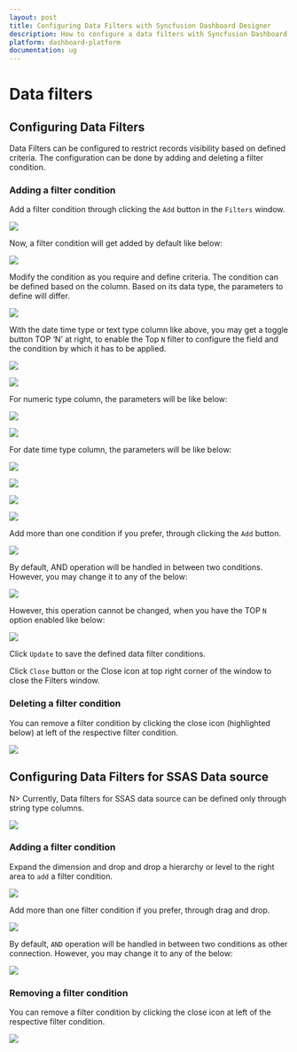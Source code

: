 ```yaml
---
layout: post
title: Configuring Data Filters with Syncfusion Dashboard Designer
description: How to configure a data filters with Syncfusion Dashboard Designer
platform: dashboard-platform
documentation: ug
---
```


# Data filters 

## Configuring Data Filters

  Data Filters can be configured to restrict records visibility based on defined criteria. The configuration can be done by adding and deleting a filter condition.
  
### Adding a filter condition

   Add a filter condition through clicking the `Add` button in the `Filters` window.

   ![](images/filterswizard.png)

   Now, a filter condition will get added by default like below:

   ![](images/filtercondition.png)

   Modify the condition as you require and define criteria. The condition can be defined based on the column. Based on its data type, the parameters to define will differ.

   ![](images/conditionbasedoncolumn.png)

   With the date time type or text type column like above, you may get a toggle button TOP ‘N’ at right, to enable the Top `N` filter to configure the field and the condition by which it has to be applied.

   ![](images/selecttype.png)

   ![](images/selectaggregationtype.png)

   For numeric type column, the parameters will be like below:

   ![](images/numerictype.png)

   ![](images/selectoperators.png)

   For date time type column, the parameters will be like below:

   ![](images/datetimetypefilter.png)

   ![](images/selectdatetimetype.png)

   ![](images/selectcheckall.png)

   ![](images/datetimeoptions.png)

   Add more than one condition if you prefer, through clicking the `Add` button.

   ![](images/selectedfilterscondition.png)

   By default, AND operation will be handled in between two conditions. However, you may change it to any of the below:

   ![](images/logicaloperators.png)

   However, this operation cannot be changed, when you have the TOP `N` option enabled like below:

   ![](images/andoperation.png)

   Click `Update` to save the defined data filter conditions.

   Click `Close` button or the Close icon at top right corner of the window to close the Filters window.
   
### Deleting a filter condition

   You can remove a filter condition by clicking the close icon (highlighted below) at left of the respective filter condition.

   ![](images/deletefiltercondition.png)

## Configuring Data Filters for SSAS Data source

N> Currently, Data filters for SSAS data source can be defined only through string type columns.

![](images/ssasinitialfilterwindow.png)
 
### Adding a filter condition
Expand the dimension and drop and drop a hierarchy or level to the right area to `add` a filter condition. 
 
![](images/ssasinitialfilteraddfilter.png)

Add more than one filter condition if you prefer, through drag and drop.

![](images/ssasinitialfilteraddmultifilter.png)
 
By default, `AND` operation will be handled in between two conditions as other connection. However, you may change it to any of the below:
 
![](images/ssasinitialfilterjoincondition.png)

### Removing a filter condition
You can remove a filter condition by clicking the close icon at left of the respective filter condition.

![](images/ssasinitialfilterremovefilter.png)
 


